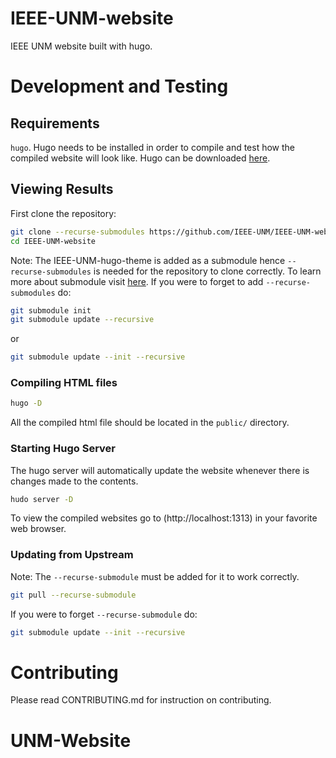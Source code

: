 # IEEE-UNM-website
IEEE UNM website built with hugo.

# Development and Testing
## Requirements
`hugo`. Hugo needs to be installed in order to compile and test how the compiled website will look like. Hugo can be downloaded [here](https://gohugo.io/getting-started/installing).

## Viewing Results
First clone the repository:
``` sh
git clone --recurse-submodules https://github.com/IEEE-UNM/IEEE-UNM-website.git
cd IEEE-UNM-website
```
Note: The IEEE-UNM-hugo-theme is added as a submodule hence `--recurse-submodules` is needed for the repository to clone correctly. To learn more about submodule visit [here](https://git-scm.com/book/en/v2/Git-Tools-Submodules). 
If you were to forget to add `--recurse-submodules` do:

``` sh
git submodule init
git submodule update --recursive
```
or

``` sh
git submodule update --init --recursive
```

### Compiling HTML files
``` sh
hugo -D
```
All the compiled html file should be located in the `public/` directory.
### Starting Hugo Server
The hugo server will automatically update the website whenever there is changes made to the contents.
``` sh
hudo server -D
```
To view the compiled websites go to (http://localhost:1313) in your favorite web browser.

### Updating from Upstream
Note: The `--recurse-submodule` must be added for it to work correctly.
``` sh
git pull --recurse-submodule
```
If you were to forget `--recurse-submodule` do:

``` sh
git submodule update --init --recursive
```

# Contributing
Please read CONTRIBUTING.md for instruction on contributing.
# UNM-Website
